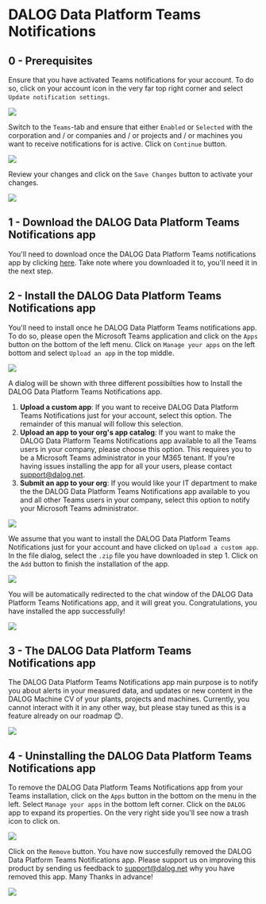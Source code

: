 # DALOG Data Platform Teams Notifications

## 0 - Prerequisites

Ensure that you have activated Teams notifications for your account. To do so, click on your account icon in the very far top right corner and select `Update notification settings`.

![](.media/001.png)

 Switch to the `Teams`-tab and ensure that either `Enabled` or `Selected` with the corporation and / or companies and / or projects and / or machines you want to receive notifications for is active. Click on `Continue` button.
 
 ![](.media/002.png)
 
 Review your changes and click on the `Save Changes` button to activate your changes.

![](.media/003.png)

## 1 - Download the DALOG Data Platform Teams Notifications app

You'll need to download once the DALOG Data Platform Teams notifications app by clicking [here](ddp-teams-1.0.0.zip). Take note where you downloaded it to, you'll need it in the next step.

## 2 - Install the DALOG Data Platform Teams Notifications app

You'll need to install once he DALOG Data Platform Teams notifications app. To do so, please open the Microsoft Teams application and click on the `Apps` button on the bottom of the left menu. Click on `Manage your apps` on the left bottom and select `Upload an app` in the top middle.

![](.media/004.png)

A dialog will be shown with three different possibilties how to Install the DALOG Data Platform Teams Notifications app.

1. **Upload a custom app**:
If you want to receive DALOG Data Platform Teams Notifications just for your account, select this option. The remainder of this manual will follow this selection.
1. **Upload an app to your org's app catalog**: 
If you want to make the DALOG Data Platform Teams Notifications app available to all the Teams users in your company, please choose this option. This requires you to be a Microsoft Teams administrator in your M365 tenant. If you're having issues installing the app for all your users, please contact support@dalog.net.
1. **Submit an app to your org**:
If you would like your IT department to make the the DALOG Data Platform Teams Notifications app available to you and all other Teams users in your company, select this option to notify your Microsoft Teams administrator.

![](.media/005.png)

We assume that you want to install the DALOG Data Platform Teams Notifications just for your account and have clicked on `Upload a custom app`. In the file dialog, select the `.zip` file you have downloaded in step 1. Click on the `Add` button to finish the installation of the app.

![](.media/006.png)

You will be automatically redirected to the chat window of the DALOG Data Platform Teams Notifications app, and it will great you. Congratulations, you have installed the app successfully!

![](.media/007.png)

## 3 - The DALOG Data Platform Teams Notifications app

The DALOG Data Platform Teams Notifications app main purpose is to notify you about alerts in your measured data, and updates or new content in the DALOG Machine CV of your plants, projects and machines. Currently, you cannot interact with it in any other way, but please stay tuned as this is a feature already on our roadmap 😊.

![](.media/008.png)

## 4 - Uninstalling the DALOG Data Platform Teams Notifications app

To remove the DALOG Data Platform Teams Notifications app from your Teams installation, click on the `Apps` button in the bottom on the menu in the left. Select `Manage your apps` in the bottom left corner. Click on the `DALOG` app to expand its properties. On the very right side you'll see now a trash icon to click on.

![](.media/009.png)

Click on the `Remove` button. You have now succesfully removed the DALOG Data Platform Teams Notifications app. Please support us on improving this product by sending us feedback to support@dalog.net why you have removed this app. Many Thanks in advance!

![](.media/010.png)